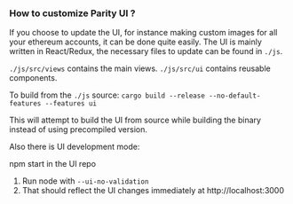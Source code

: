### How to customize Parity UI ?

If you choose to update the UI, for instance making custom images for all your ethereum accounts, it can be done quite easily. The UI is mainly written in React/Redux, the necessary files to update can be found in `./js`.

`./js/src/views` contains the main views.
`./js/src/ui` contains reusable components.

To build from the `./js` source:
`cargo build --release --no-default-features --features ui`

This will attempt to build the UI from source while building the binary instead of using precompiled version.

Also there is UI development mode:

npm start in the UI repo
1. Run node with `--ui-no-validation`
2. That should reflect the UI changes immediately at http://localhost:3000

